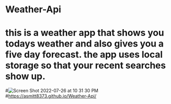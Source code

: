 # Weather-Api
# this is a weather app that shows you todays weather and also gives you a five day forecast. the app uses local storage so that your recent searches show up.
#![Screen Shot 2022-07-26 at 10 31 30 PM](https://user-images.githubusercontent.com/107019893/181168769-4f31d889-baad-45a5-8926-888f8a093d09.png)
#https://asmitt8373.github.io/Weather-Api/
